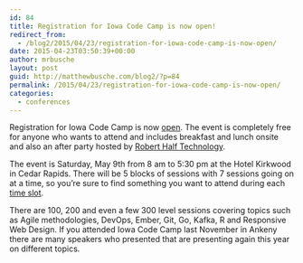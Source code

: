 ```yaml
---
id: 84
title: Registration for Iowa Code Camp is now open!
redirect_from:
  - /blog2/2015/04/23/registration-for-iowa-code-camp-is-now-open/
date: 2015-04-23T03:50:39+00:00
author: mrbusche
layout: post
guid: http://matthewbusche.com/blog2/?p=84
permalink: /2015/04/23/registration-for-iowa-code-camp-is-now-open/
categories:
  - conferences
---
```

Registration for Iowa Code Camp is now [open](http://www.iowacodecamp.com/attendee/register). The event is completely free for anyone who wants to attend and includes breakfast and lunch onsite and also an after party hosted by [Robert Half Technology](http://www.roberthalf.com/technology/).

The event is Saturday, May 9th from 8 am to 5:30 pm at the Hotel Kirkwood in Cedar Rapids. There will be 5 blocks of sessions with 7 sessions going on at a time, so you&#8217;re sure to find something you want to attend during each [time slot](http://www.iowacodecamp.com/session/schedule).

There are 100, 200 and even a few 300 level sessions covering topics such as Agile methodologies, DevOps, Ember, Git, Go, Kafka, R and Responsive Web Design. If you attended Iowa Code Camp last November in Ankeny there are many speakers who presented that are presenting again this year on different topics.